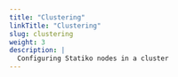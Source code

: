 ```yaml
---
title: "Clustering"
linkTitle: "Clustering"
slug: clustering
weight: 3
description: |
  Configuring Statiko nodes in a cluster
---
```

